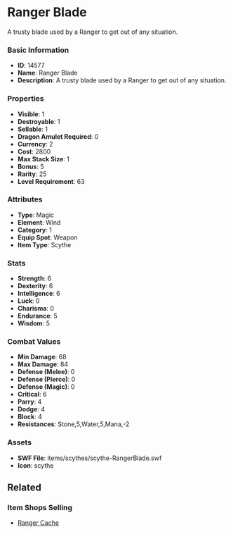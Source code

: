 # Ranger Blade

A trusty blade used by a Ranger to get out of any situation.

### Basic Information

- **ID**: 14577
- **Name**: Ranger Blade
- **Description**: A trusty blade used by a Ranger to get out of any situation.

### Properties

- **Visible**: 1
- **Destroyable**: 1
- **Sellable**: 1
- **Dragon Amulet Required**: 0
- **Currency**: 2
- **Cost**: 2800
- **Max Stack Size**: 1
- **Bonus**: 5
- **Rarity**: 25
- **Level Requirement**: 63

### Attributes

- **Type**: Magic
- **Element**: Wind
- **Category**: 1
- **Equip Spot**: Weapon
- **Item Type**: Scythe

### Stats

- **Strength**: 6
- **Dexterity**: 6
- **Intelligence**: 6
- **Luck**: 0
- **Charisma**: 0
- **Endurance**: 5
- **Wisdom**: 5

### Combat Values

- **Min Damage**: 68
- **Max Damage**: 84
- **Defense (Melee)**: 0
- **Defense (Pierce)**: 0
- **Defense (Magic)**: 0
- **Critical**: 6
- **Parry**: 4
- **Dodge**: 4
- **Block**: 4
- **Resistances**: Stone,5,Water,5,Mana,-2

### Assets

- **SWF File**: items/scythes/scythe-RangerBlade.swf
- **Icon**: scythe

## Related

### Item Shops Selling

- [Ranger Cache](../item-shops/462-ranger-cache.md)

